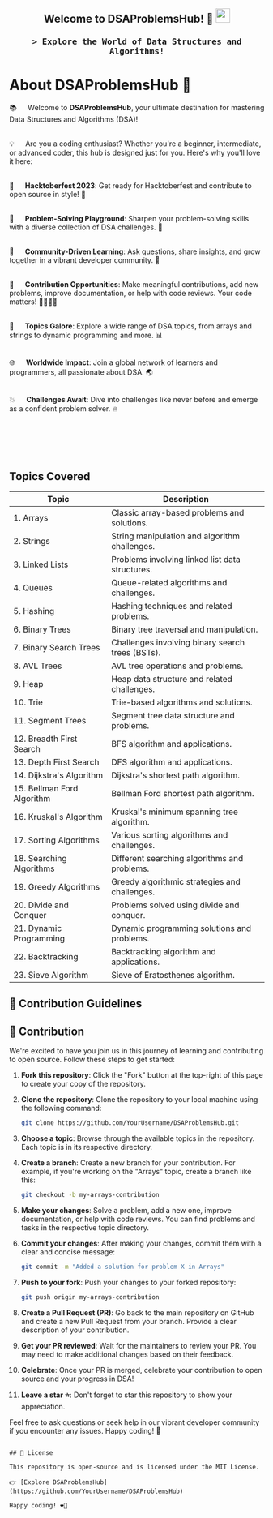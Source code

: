 <h2 align="center">
  Welcome to DSAProblemsHub! 🚀
  <img src="https://external-preview.redd.it/hacktoberfest-2023-coming-soon-celebrating-ten-years-of-v0-7iAxY9XdcB1RlomtBWqvtgsafP-TAHZ3h0Goveo_Zjc.jpg?auto=webp&s=a7255699d6e0a0a1a7d2cdc5f10f35cf836861e5" width="28">
</h2>

<!-- Intro  -->
<h3 align="center">
        <samp>&gt; Explore the World of Data Structures and Algorithms!
        </samp>
</h3>

<!-- About DSAProblemsHub -->

# About DSAProblemsHub 🚀

<p>

📚 &emsp; Welcome to **DSAProblemsHub**, your ultimate destination for mastering Data Structures and Algorithms (DSA)! <br/><br/>

💡 &emsp; Are you a coding enthusiast? Whether you're a beginner, intermediate, or advanced coder, this hub is designed just for you. Here's why you'll love it here: <br/><br/>

🌟 &emsp; **Hacktoberfest 2023**: Get ready for Hacktoberfest and contribute to open source in style! 🎉<br/><br/>

🧠 &emsp; **Problem-Solving Playground**: Sharpen your problem-solving skills with a diverse collection of DSA challenges. 🧩<br/><br/>

💬 &emsp; **Community-Driven Learning**: Ask questions, share insights, and grow together in a vibrant developer community. 💬<br/><br/>

🚀 &emsp; **Contribution Opportunities**: Make meaningful contributions, add new problems, improve documentation, or help with code reviews. Your code matters! 👩‍💻👨‍💻<br/><br/>

📜 &emsp; **Topics Galore**: Explore a wide range of DSA topics, from arrays and strings to dynamic programming and more. 📊<br/><br/>

🌐 &emsp; **Worldwide Impact**: Join a global network of learners and programmers, all passionate about DSA. 🌏<br/><br/>

💥 &emsp; **Challenges Await**: Dive into challenges like never before and emerge as a confident problem solver. 🔥<br/><br/>

</p>

<br/>
<br/>
<br/>

## Topics Covered

| Topic                      | Description                                      |
| -------------------------- | ------------------------------------------------ |
| 1. Arrays                  | Classic array-based problems and solutions.      |
| 2. Strings                 | String manipulation and algorithm challenges.    |
| 3. Linked Lists            | Problems involving linked list data structures.  |
| 4. Queues                  | Queue-related algorithms and challenges.         |
| 5. Hashing                 | Hashing techniques and related problems.         |
| 6. Binary Trees            | Binary tree traversal and manipulation.          |
| 7. Binary Search Trees     | Challenges involving binary search trees (BSTs). |
| 8. AVL Trees               | AVL tree operations and problems.                |
| 9. Heap                    | Heap data structure and related challenges.      |
| 10. Trie                   | Trie-based algorithms and solutions.             |
| 11. Segment Trees          | Segment tree data structure and problems.        |
| 12. Breadth First Search   | BFS algorithm and applications.                  |
| 13. Depth First Search     | DFS algorithm and applications.                  |
| 14. Dijkstra's Algorithm   | Dijkstra's shortest path algorithm.              |
| 15. Bellman Ford Algorithm | Bellman Ford shortest path algorithm.            |
| 16. Kruskal's Algorithm    | Kruskal's minimum spanning tree algorithm.       |
| 17. Sorting Algorithms     | Various sorting algorithms and challenges.       |
| 18. Searching Algorithms   | Different searching algorithms and problems.     |
| 19. Greedy Algorithms      | Greedy algorithmic strategies and challenges.    |
| 20. Divide and Conquer     | Problems solved using divide and conquer.        |
| 21. Dynamic Programming    | Dynamic programming solutions and problems.      |
| 22. Backtracking           | Backtracking algorithm and applications.         |
| 23. Sieve Algorithm        | Sieve of Eratosthenes algorithm.                 |

## 🚀 Contribution Guidelines

<!-- Contribution -->

## 🤝 Contribution

We're excited to have you join us in this journey of learning and contributing to open source. Follow these steps to get started:

1. **Fork this repository**: Click the "Fork" button at the top-right of this page to create your copy of the repository.

2. **Clone the repository**: Clone the repository to your local machine using the following command:

   ```sh
   git clone https://github.com/YourUsername/DSAProblemsHub.git
   ```

3. **Choose a topic**: Browse through the available topics in the repository. Each topic is in its respective directory.

4. **Create a branch**: Create a new branch for your contribution. For example, if you're working on the "Arrays" topic, create a branch like this:

   ```sh
   git checkout -b my-arrays-contribution
   ```

5. **Make your changes**: Solve a problem, add a new one, improve documentation, or help with code reviews. You can find problems and tasks in the respective topic directory.

6. **Commit your changes**: After making your changes, commit them with a clear and concise message:

   ```sh
   git commit -m "Added a solution for problem X in Arrays"
   ```

7. **Push to your fork**: Push your changes to your forked repository:

   ```sh
   git push origin my-arrays-contribution
   ```

8. **Create a Pull Request (PR)**: Go back to the main repository on GitHub and create a new Pull Request from your branch. Provide a clear description of your contribution.

9. **Get your PR reviewed**: Wait for the maintainers to review your PR. You may need to make additional changes based on their feedback.

10. **Celebrate**: Once your PR is merged, celebrate your contribution to open source and your progress in DSA!

11. **Leave a star ⭐**: Don't forget to star this repository to show your appreciation.

Feel free to ask questions or seek help in our vibrant developer community if you encounter any issues. Happy coding! 🎉

```

## 📄 License

This repository is open-source and is licensed under the MIT License.

👉 [Explore DSAProblemsHub](https://github.com/YourUsername/DSAProblemsHub)

Happy coding! ❤️🚀
```
